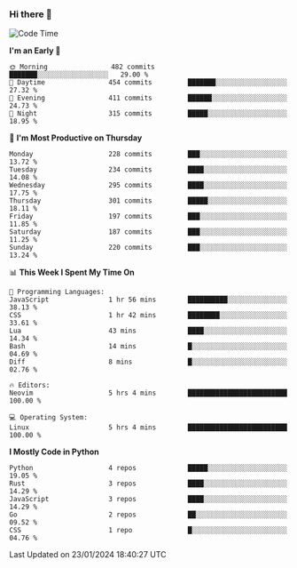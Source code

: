 ### Hi there 👋
<!--START_SECTION:waka-->
![Code Time](http://img.shields.io/badge/Code%20Time-221%20hrs%2027%20mins-blue)

**I'm an Early 🐤** 

```text
🌞 Morning                482 commits         ███████░░░░░░░░░░░░░░░░░░   29.00 % 
🌆 Daytime                454 commits         ███████░░░░░░░░░░░░░░░░░░   27.32 % 
🌃 Evening                411 commits         ██████░░░░░░░░░░░░░░░░░░░   24.73 % 
🌙 Night                  315 commits         █████░░░░░░░░░░░░░░░░░░░░   18.95 % 
```
📅 **I'm Most Productive on Thursday** 

```text
Monday                   228 commits         ███░░░░░░░░░░░░░░░░░░░░░░   13.72 % 
Tuesday                  234 commits         ████░░░░░░░░░░░░░░░░░░░░░   14.08 % 
Wednesday                295 commits         ████░░░░░░░░░░░░░░░░░░░░░   17.75 % 
Thursday                 301 commits         █████░░░░░░░░░░░░░░░░░░░░   18.11 % 
Friday                   197 commits         ███░░░░░░░░░░░░░░░░░░░░░░   11.85 % 
Saturday                 187 commits         ███░░░░░░░░░░░░░░░░░░░░░░   11.25 % 
Sunday                   220 commits         ███░░░░░░░░░░░░░░░░░░░░░░   13.24 % 
```


📊 **This Week I Spent My Time On** 

```text
💬 Programming Languages: 
JavaScript               1 hr 56 mins        ██████████░░░░░░░░░░░░░░░   38.13 % 
CSS                      1 hr 42 mins        ████████░░░░░░░░░░░░░░░░░   33.61 % 
Lua                      43 mins             ████░░░░░░░░░░░░░░░░░░░░░   14.34 % 
Bash                     14 mins             █░░░░░░░░░░░░░░░░░░░░░░░░   04.69 % 
Diff                     8 mins              █░░░░░░░░░░░░░░░░░░░░░░░░   02.76 % 

🔥 Editors: 
Neovim                   5 hrs 4 mins        █████████████████████████   100.00 % 

💻 Operating System: 
Linux                    5 hrs 4 mins        █████████████████████████   100.00 % 
```

**I Mostly Code in Python** 

```text
Python                   4 repos             █████░░░░░░░░░░░░░░░░░░░░   19.05 % 
Rust                     3 repos             ████░░░░░░░░░░░░░░░░░░░░░   14.29 % 
JavaScript               3 repos             ████░░░░░░░░░░░░░░░░░░░░░   14.29 % 
Go                       2 repos             ██░░░░░░░░░░░░░░░░░░░░░░░   09.52 % 
CSS                      1 repo              █░░░░░░░░░░░░░░░░░░░░░░░░   04.76 % 
```




 Last Updated on 23/01/2024 18:40:27 UTC
<!--END_SECTION:waka-->

<!--
**YoganshSharma/YoganshSharma** is a ✨ _special_ ✨ repository because its `README.md` (this file) appears on your GitHub profile.

Here are some ideas to get you started:

- 🔭 I’m currently working on ...
- 🌱 I’m currently learning ...
- 👯 I’m looking to collaborate on ...
- 🤔 I’m looking for help with ...
- 💬 Ask me about ...
- 📫 How to reach me: ...
- 😄 Pronouns: ...
- ⚡ Fun fact: ...
-->
